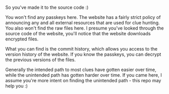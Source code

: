 So you've made it to the source code :)

You won't find any passkeys here. The website has a fairly strict policy of announcing any and all external resources that are used for clue hunting.
You also won't find the raw files here. I presume you've looked through the source code of the website, you'll notice that the website downloads encrypted files.

What you can find is the commit history, which allows you access to the version history of the website.
If you know the passkeys, you can decrypt the previous versions of the files.

Generally the intended path to most clues have gotten easier over time, while the unintended path has gotten harder over time.
If you came here, I assume you're more intent on finding the unintended path - this repo may help you :)
